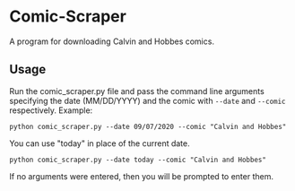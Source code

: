 # Comic-Scraper
A program for downloading Calvin and Hobbes comics.

## Usage
Run the comic_scraper.py file and pass the command line arguments specifying
the date (MM/DD/YYYY) and the comic with `--date` and `--comic` respectively.
Example:
```
python comic_scraper.py --date 09/07/2020 --comic "Calvin and Hobbes"
```

You can use "today" in place of the current date.

```
python comic_scraper.py --date today --comic "Calvin and Hobbes"
```

If no arguments were entered, then you will be prompted to enter them.
